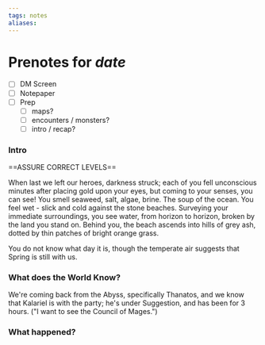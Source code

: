 ```yaml
---
tags: notes
aliases:
---
```


# Prenotes for *date*
- [ ] DM Screen
- [ ] Notepaper
- [ ] Prep
	- [ ] maps?
	- [ ] encounters / monsters?
	- [ ] intro / recap?

### Intro

==ASSURE CORRECT LEVELS==

When last we left our heroes, darkness struck; each of you fell unconscious minutes after placing gold upon your eyes, but coming to your senses, you can see! You smell seaweed, salt, algae, brine. The soup of the ocean. You feel wet - slick and cold against the stone beaches. Surveying your immediate surroundings, you see water, from horizon to horizon, broken by the land you stand on. Behind you, the beach ascends into hills of grey ash, dotted by thin patches of bright orange grass. 

You do not know what day it is, though the temperate air suggests that Spring is still with us. 

### What does the World Know?

We're coming back from the Abyss, specifically Thanatos, and we know that Kalariel is with the party; he's under Suggestion, and has been for 3 hours. ("I want to see the Council of Mages.")

### What happened?